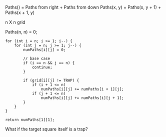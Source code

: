 Paths() = Paths from right + Paths from down
Paths(x, y) = Paths(x, y + 1) + Paths(x + 1, y)

n X n grid

Paths(n, n) = 0;

```
for (int i = n; i >= 1; i--) {
    for (int j = n; j >= 1; j--) {
        numPaths[i][j] = 0;

        // base case
        if (i == n && j == n) {
            continue;
        }
        
        if (grid[i][j] != TRAP) {
            if (i + 1 <= n)
                numPaths[i][j] += numPaths[i + 1][j];
            if (j + 1 <= n)
                numPaths[i][j] += numPaths[i][j + 1];
        }
    }
}

return numPaths[1][1];
```

What if the target square itself is a trap?